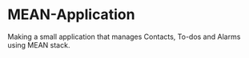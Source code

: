 # MEAN-Application
Making a small application that manages Contacts, To-dos and Alarms using MEAN stack.
